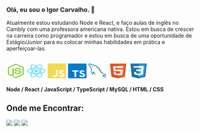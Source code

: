 ### Olá, eu sou o Igor Carvalho. 👋
<p>Atualmente estou estudando Node e React, e faço aulas de inglês no Cambly com uma professora americana nativa. Estou em busca de crescer na carreira como programador e estou em busca de uma oportunidade de Estágio/Junior para eu colocar minhas habilidades em prática e aperfeiçoar-las.</p>

<div style="display: inline_block"><br>
  <img align="center" alt="igor-node" height="40" width="50" src="https://raw.githubusercontent.com/devicons/devicon/master/icons/nodejs/nodejs-original.svg">
  <img align="center" alt="igor-React" height="40" width="50" src="https://raw.githubusercontent.com/devicons/devicon/master/icons/react/react-original.svg">
  <img align="center" alt="igor-Js" height="40" width="50" src="https://raw.githubusercontent.com/devicons/devicon/master/icons/javascript/javascript-plain.svg">
  <img align="center" alt="igor-Ts" height="40" width="50" src="https://raw.githubusercontent.com/devicons/devicon/master/icons/typescript/typescript-plain.svg">  
   <img align="center" alt="igor-CSS" height="40" width="50" src="https://raw.githubusercontent.com/devicons/devicon/master/icons/mysql/mysql-original.svg">
  <img align="center" alt="igor-HTML" height="40" width="50" src="https://raw.githubusercontent.com/devicons/devicon/master/icons/html5/html5-original.svg">
  <img align="center" alt="igor-CSS" height="40" width="50" src="https://raw.githubusercontent.com/devicons/devicon/master/icons/css3/css3-original.svg">
</div>
<div>
<h4>Node / React / JavaScript / TypeScript / MySQL / HTML / CSS</h4>

##
<h2>Onde me Encontrar:</h2>
<div> 
  <a href="https://www.instagram.com/ygaaaoo/" target="_blank"><img src="https://img.shields.io/badge/-Instagram-%23E4405F?style=for-the-badge&logo=instagram&logoColor=white" target="_blank"></a>
  <a href = "mailto:igordemacedo129@gmail.com"><img src="https://img.shields.io/badge/-Gmail-%23333?style=for-the-badge&logo=gmail&logoColor=white" target="_blank"></a>
  <a href="https://www.linkedin.com/in/igor-macedo-1b9558239/" target="_blank"><img src="https://img.shields.io/badge/-LinkedIn-%230077B5?style=for-the-badge&logo=linkedin&logoColor=white" target="_blank"></a> 
  
</div>
